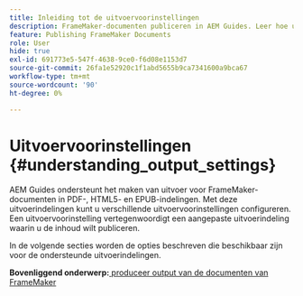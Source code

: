 ```yaml
---
title: Inleiding tot de uitvoervoorinstellingen
description: FrameMaker-documenten publiceren in AEM Guides. Leer hoe u uitvoer voor FrameMaker-documenten kunt genereren in de indelingen PDF, HTML5 en EPUB.
feature: Publishing FrameMaker Documents
role: User
hide: true
exl-id: 691773e5-547f-4638-9ce0-f6d08e1153d7
source-git-commit: 26fa1e52920c1f1abd5655b9ca7341600a9bca67
workflow-type: tm+mt
source-wordcount: '90'
ht-degree: 0%

---
```


# Uitvoervoorinstellingen {#understanding_output_settings}

AEM Guides ondersteunt het maken van uitvoer voor FrameMaker-documenten in PDF-, HTML5- en EPUB-indelingen. Met deze uitvoerindelingen kunt u verschillende uitvoervoorinstellingen configureren. Een uitvoervoorinstelling vertegenwoordigt een aangepaste uitvoerindeling waarin u de inhoud wilt publiceren.

In de volgende secties worden de opties beschreven die beschikbaar zijn voor de ondersteunde uitvoerindelingen.

**Bovenliggend onderwerp:**[ produceer output van de documenten van FrameMaker ](fm-output-generatation.md)
